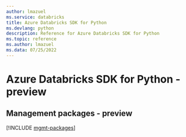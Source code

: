```yaml
---
author: lmazuel
ms.service: databricks
title: Azure Databricks SDK for Python
ms.devlang: python
description: Reference for Azure Databricks SDK for Python
ms.topic: reference
ms.author: lmazuel
ms.data: 07/25/2022
---
```

# Azure Databricks SDK for Python - preview

## Management packages - preview
[!INCLUDE [mgmt-packages](databricks-mgmt-index.md)]